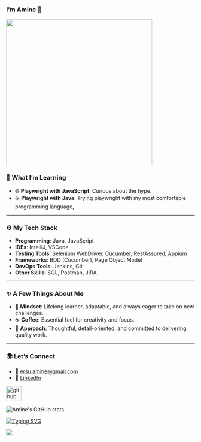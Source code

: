 
### I’m Amine 👋



<!-- <p align="center"> </p>--> 
<img src="https://i.pinimg.com/736x/d6/fb/2f/d6fb2fe7ff271cf631269dd5f58ee41b.jpg" width = "390">



### 🌱 **What I’m Learning**  
- 🌐 **Playwright with JavaScript**: Curious about the hype.
- ☕ **Playwright with Java**: Trying playwright with my most comfortable programming language,

---

### ⚙️ **My Tech Stack**  
- **Programming**: Java, JavaScript
- **IDEs**: IntelliJ, VSCode
- **Testing Tools**: Selenium WebDriver, Cucumber, RestAssured, Appium
- **Frameworks**: BDD (Cucumber), Page Object Model  
- **DevOps Tools**: Jenkins, Git  
- **Other Skills**: SQL, Postman, JIRA 

---

### ✨ A Few Things About Me
- 🌟 **Mindset**: Lifelong learner, adaptable, and always eager to take on new challenges. 
- ☕ **Coffee**: Essential fuel for creativity and focus.
- 💼 **Approach**: Thoughtful, detail-oriented, and committed to delivering quality work.

---

### 🌍 **Let’s Connect**  
- 📧 ersu.amine@gmail.com
- 💼 [LinkedIn](https://www.linkedin.com/in/ersuamine/) 


[<img src='https://cdn.jsdelivr.net/npm/simple-icons@3.0.1/icons/github.svg' alt='github' height='40'>](https://github.com/ersu-amine)  


![Amine's GitHub stats](https://github-readme-stats.vercel.app/api?username=ersu-amine&theme=vision-friendly-dark&show_icons=true)

[![Typing SVG](https://readme-typing-svg.demolab.com?font=Fira+Code&size=18&pause=1000&color=F72C78&width=435&lines=Turn+setbacks+into+comebacks)](https://git.io/typing-svg)

![](https://komarev.com/ghpvc/?username=ersu-amine&color=orange&style=for-the-badge)





